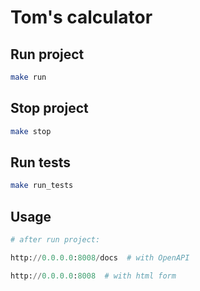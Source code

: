 # Tom's calculator


## Run project

```bash
make run
```

## Stop project

```bash
make stop
```

## Run tests

```bash
make run_tests
```

## Usage

```python
# after run project:

http://0.0.0.0:8008/docs  # with OpenAPI

http://0.0.0.0:8008  # with html form
```
